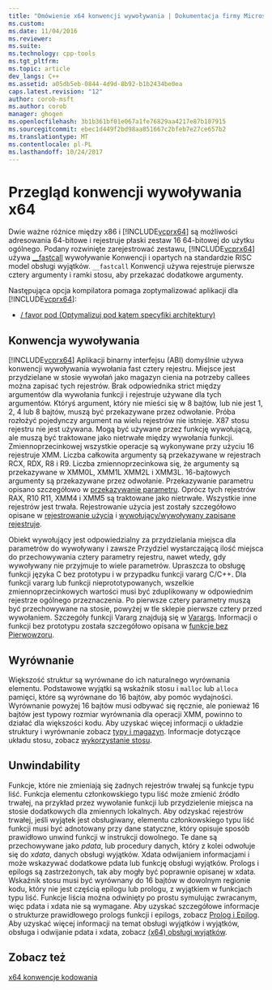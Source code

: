 ```yaml
---
title: "Omówienie x64 konwencji wywoływania | Dokumentacja firmy Microsoft"
ms.custom: 
ms.date: 11/04/2016
ms.reviewer: 
ms.suite: 
ms.technology: cpp-tools
ms.tgt_pltfrm: 
ms.topic: article
dev_langs: C++
ms.assetid: a05db5eb-0844-4d9d-8b92-b1b2434be0ea
caps.latest.revision: "12"
author: corob-msft
ms.author: corob
manager: ghogen
ms.openlocfilehash: 3b1b361bf01e067a1fe76829aa4217e87b107915
ms.sourcegitcommit: ebec1d449f2bd98aa851667c2bfeb7e27ce657b2
ms.translationtype: MT
ms.contentlocale: pl-PL
ms.lasthandoff: 10/24/2017
---
```

# <a name="overview-of-x64-calling-conventions"></a>Przegląd konwencji wywoływania x64
Dwie ważne różnice między x86 i [!INCLUDE[vcprx64](../assembler/inline/includes/vcprx64_md.md)] są możliwości adresowania 64-bitowe i rejestruje płaski zestaw 16 64-bitowej do użytku ogólnego. Podany rozwinięte zarejestrować zestawu, [!INCLUDE[vcprx64](../assembler/inline/includes/vcprx64_md.md)] używa [__fastcall](../cpp/fastcall.md) wywoływanie Konwencji i opartych na standardzie RISC model obsługi wyjątków. `__fastcall` Konwencji używa rejestruje pierwsze cztery argumenty i ramki stosu, aby przekazać dodatkowe argumenty.  
  
 Następująca opcja kompilatora pomaga zoptymalizować aplikacji dla [!INCLUDE[vcprx64](../assembler/inline/includes/vcprx64_md.md)]:  
  
-   [/ favor pod (Optymalizuj pod kątem specyfiki architektury)](../build/reference/favor-optimize-for-architecture-specifics.md)  
  
## <a name="calling-convention"></a>Konwencja wywoływania  
 [!INCLUDE[vcprx64](../assembler/inline/includes/vcprx64_md.md)] Aplikacji binarny interfejsu (ABI) domyślnie używa konwencji wywoływania wywołania fast cztery rejestru. Miejsce jest przydzielane w stosie wywołań jako magazyn cienia na potrzeby callees można zapisać tych rejestrów. Brak odpowiednika strict między argumentów dla wywołania funkcji i rejestruje używane dla tych argumentów. Któryś argument, który nie mieści się w 8 bajtów, lub nie jest 1, 2, 4 lub 8 bajtów, muszą być przekazywane przez odwołanie. Próba rozłożyć pojedynczy argument na wielu rejestrów nie istnieje. X87 stosu rejestru nie jest używana. Mogą być używane przez funkcję wywołującą, ale muszą być traktowane jako nietrwałe między wywołania funkcji. Zmiennoprzecinkowej wszystkie operacje są wykonywane przy użyciu 16 rejestruje XMM. Liczba całkowita argumenty są przekazywane w rejestrach RCX, RDX, R8 i R9. Liczba zmiennoprzecinkowa się, że argumenty są przekazywane w XMM0L, XMM1L XMM2L i XMM3L. 16-bajtowych argumenty są przekazywane przez odwołanie. Przekazywanie parametru opisano szczegółowo w [przekazywanie parametru](../build/parameter-passing.md). Oprócz tych rejestrów RAX, R10 R11, XMM4 i XMM5 są traktowane jako nietrwałe. Wszystkie inne rejestrów jest trwała. Rejestrowanie użycia jest zostały szczegółowo opisane w [rejestrowanie użycia](../build/register-usage.md) i [wywołujący/wywoływany zapisane rejestruje](../build/caller-callee-saved-registers.md).  
  
 Obiekt wywołujący jest odpowiedzialny za przydzielania miejsca dla parametrów do wywoływany i zawsze Przydziel wystarczającą ilość miejsca do przechowywania cztery parametry rejestru, nawet wtedy, gdy wywoływany nie przyjmuje to wiele parametrów. Upraszcza to obsługę funkcji języka C bez prototypu i w przypadku funkcji vararg C/C++. Dla funkcji vararg lub funkcji nieprototypowanych, wszelkie zmiennoprzecinkowych wartości musi być zduplikowany w odpowiednim rejestrze ogólnego przeznaczenia. Po pierwsze cztery parametry muszą być przechowywane na stosie, powyżej w tle sklepie pierwsze cztery przed wywołaniem. Szczegóły funkcji Vararg znajdują się w [Varargs](../build/varargs.md). Informacji o funkcji bez prototypu została szczegółowo opisana w [funkcje bez Pierwowzoru](../build/unprototyped-functions.md).  
  
## <a name="alignment"></a>Wyrównanie  
 Większość struktur są wyrównane do ich naturalnego wyrównania elementu. Podstawowe wyjątki są wskaźnik stosu i `malloc` lub `alloca` pamięci, które są wyrównane do 16 bajtów, aby pomóc wydajności. Wyrównanie powyżej 16 bajtów musi odbywać się ręcznie, ale ponieważ 16 bajtów jest typowy rozmiar wyrównania dla operacji XMM, powinno to działać dla większości kodu. Aby uzyskać więcej informacji o układzie struktury i wyrównanie zobacz [typy i magazyn](../build/types-and-storage.md). Informacje dotyczące układu stosu, zobacz [wykorzystanie stosu](../build/stack-usage.md).  
  
## <a name="unwindability"></a>Unwindability  
 Funkcje, które nie zmieniają się żadnych rejestrów trwałej są funkcje typu liść. Funkcja elementu członkowskiego typu liść może zmienić źródło trwałej, na przykład przez wywołanie funkcji lub przydzielenie miejsca na stosie dodatkowych dla zmiennych lokalnych. Aby odzyskać rejestrów trwałej, jeśli wyjątek jest obsługiwany, elementu członkowskiego typu liść funkcji musi być adnotowany przy dane statyczne, który opisuje sposób prawidłowo unwind funkcji w instrukcji dowolnego. Te dane są przechowywane jako *pdata*, lub procedury danych, który z kolei odwołuje się do *xdata*, danych obsługi wyjątków. Xdata odwijaniem informacjami i może wskazywać dodatkowe pdata lub funkcję obsługi wyjątków. Prologs i epilogs są zastrzeżonych, tak aby mogły być poprawnie opisanej w xdata. Wskaźnik stosu musi być wyrównany do 16 bajtów w dowolnym regionie kodu, który nie jest częścią epilogu lub prologu, z wyjątkiem w funkcjach typu liść. Funkcje liścia można odwinięty po prostu symulując zwracanym, więc pdata i xdata nie są wymagane. Aby uzyskać szczegółowe informacje o strukturze prawidłowego prologs funkcji i epilogs, zobacz [Prolog i Epilog](../build/prolog-and-epilog.md). Aby uzyskać więcej informacji na temat obsługi wyjątków i wyjątków, obsługa i odwijanie pdata i xdata, zobacz [(x64) obsługi wyjątków](../build/exception-handling-x64.md).  
  
## <a name="see-also"></a>Zobacz też  
 [x64 konwencje kodowania](../build/x64-software-conventions.md)